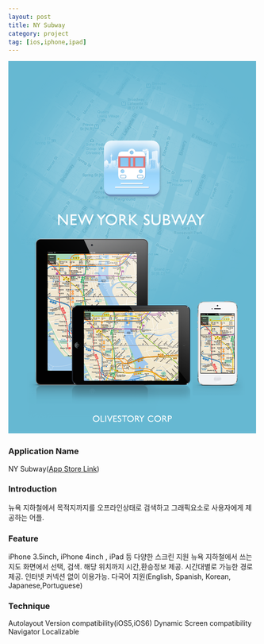 ```yaml
---
layout: post
title: NY Subway
category: project
tag: [ios,iphone,ipad]
---
```

![NY Subway](/images/project/nysubway_01.png)


### Application Name

NY Subway([App Store Link](https://itunes.apple.com/app/ny-subway+/id643221088?mt=8))

### Introduction

뉴욕 지하철에서 목적지까지를 오프라인상태로 검색하고 그래픽요소로 사용자에게 제공하는 어플.



### Feature

iPhone 3.5inch, iPhone 4inch , iPad 등 다양한 스크린 지원
뉴욕 지하철에서 쓰는 지도 화면에서 선택, 검색.
해당 위치까지 시간,환승정보 제공.
시간대별로 가능한 경로 제공.
인터넷 커넥션 없이 이용가능.
다국어 지원(English, Spanish, Korean, Japanese,Portuguese)


### Technique
Autolayout
Version compatibility(iOS5,iOS6)
Dynamic Screen compatibility
Navigator
Localizable
